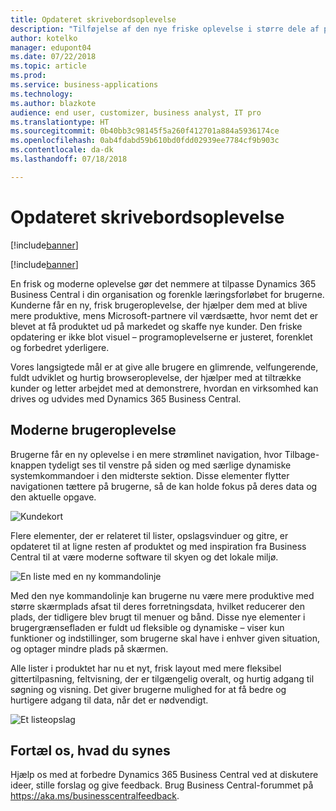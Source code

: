 ```yaml
---
title: Opdateret skrivebordsoplevelse
description: "Tilføjelse af den nye friske oplevelse i større dele af programmet."
author: kotelko
manager: edupont04
ms.date: 07/22/2018
ms.topic: article
ms.prod: 
ms.service: business-applications
ms.technology: 
ms.author: blazkote
audience: end user, customizer, business analyst, IT pro
ms.translationtype: HT
ms.sourcegitcommit: 0b40bb3c98145f5a260f412701a884a5936174ce
ms.openlocfilehash: 0ab4fdabd59b610bd0fdd02939ee7784cf9b903c
ms.contentlocale: da-dk
ms.lasthandoff: 07/18/2018

---
```


# <a name="refreshed-desktop-experience"></a>Opdateret skrivebordsoplevelse

[!include[banner](../../includes/banner.md)]

[!include[banner](Includes/disclaimer.md)]


En frisk og moderne oplevelse gør det nemmere at tilpasse Dynamics 365 Business Central i din organisation og forenkle læringsforløbet for brugerne. Kunderne får en ny, frisk brugeroplevelse, der hjælper dem med at blive mere produktive, mens Microsoft-partnere vil værdsætte, hvor nemt det er blevet at få produktet ud på markedet og skaffe nye kunder. Den friske opdatering er ikke blot visuel – programoplevelserne er justeret, forenklet og forbedret yderligere.

Vores langsigtede mål er at give alle brugere en glimrende, velfungerende, fuldt udviklet og hurtig browseroplevelse, der hjælper med at tiltrække kunder og letter arbejdet med at demonstrere, hvordan en virksomhed kan drives og udvides med Dynamics 365 Business Central.

## <a name="modern-user-experience"></a>Moderne brugeroplevelse

Brugerne får en ny oplevelse i en mere strømlinet navigation, hvor Tilbage-knappen tydeligt ses til venstre på siden og med særlige dynamiske systemkommandoer i den midterste sektion. Disse elementer flytter navigationen tættere på brugerne, så de kan holde fokus på deres data og den aktuelle opgave.

![Kundekort](media/customer-card2.png "Et eksempel på et kundekort")

Flere elementer, der er relateret til lister, opslagsvinduer og gitre, er opdateret til at ligne resten af produktet og med inspiration fra Business Central til at være moderne software til skyen og det lokale miljø.

![En liste med en ny kommandolinje](media/list-page-with-commandbar2.png "Eksempel på en liste over kunder")

Med den nye kommandolinje kan brugerne nu være mere produktive med større skærmplads afsat til deres forretningsdata, hvilket reducerer den plads, der tidligere blev brugt til menuer og bånd. Disse nye elementer i brugergrænsefladen er fuldt ud fleksible og dynamiske – viser kun funktioner og indstillinger, som brugerne skal have i enhver given situation, og optager mindre plads på skærmen.

Alle lister i produktet har nu et nyt, frisk layout med mere fleksibel gittertilpasning, feltvisning, der er tilgængelig overalt, og hurtig adgang til søgning og visning. Det giver brugerne mulighed for at få bedre og hurtigere adgang til data, når det er nødvendigt.

![Et listeopslag](media/list-lookup.png "Eksempel på en liste over byer")

<!--
### Who uses these features
These features are available to all desktop users without additional setup, in the browser or Windows 10 companion app.
## Status
### Availability
Cloud, on-premises, hybrid
### Regional availability
No regional restrictions. Available in all Dynamics 365 Business Central supported markets.
-->

## <a name="tell-us-what-you-think"></a>Fortæl os, hvad du synes
Hjælp os med at forbedre Dynamics 365 Business Central ved at diskutere ideer, stille forslag og give feedback. Brug Business Central-forummet på https://aka.ms/businesscentralfeedback.

